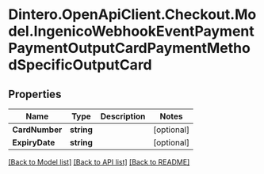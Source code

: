 # Dintero.OpenApiClient.Checkout.Model.IngenicoWebhookEventPaymentPaymentOutputCardPaymentMethodSpecificOutputCard

## Properties

Name | Type | Description | Notes
------------ | ------------- | ------------- | -------------
**CardNumber** | **string** |  | [optional] 
**ExpiryDate** | **string** |  | [optional] 

[[Back to Model list]](../README.md#documentation-for-models) [[Back to API list]](../README.md#documentation-for-api-endpoints) [[Back to README]](../README.md)

